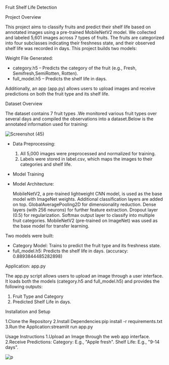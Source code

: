 Fruit Shelf Life Detection

Project Overview

This project aims to classify fruits and predict their shelf life based on annotated images using a pre-trained MobileNetV2 model. We collected and labeled 5,601 images across 7 types of fruits. The fruits are categorized into four subclasses indicating their freshness state, and their observed shelf life was recorded in days. This project builds two models:

Weight File Generated:
* category.h5 – Predicts the category of the fruit (e.g., Fresh, Semifresh,SemiRotten, Rotten).
* full_model.h5 – Predicts the shelf life in days.
  
Additionally, an app (app.py) allows users to upload images and receive predictions on both the fruit type and its shelf life.

Dataset Overview

The dataset contains 7 fruit types .We monitored various fruit types over several days and compiled the observations into a dataset.Below is the annotated information used for training:

![Screenshot (45)](https://github.com/user-attachments/assets/7a230bec-c6dc-4e8b-bdd6-ffe26ac4a907)

* Data Preprocessing:
   1. All 5,000 images were preprocessed and normalized for training.
   2. Labels were stored in label.csv, which maps the images to their categories and shelf life.

* Model Training
* Model Architecture:
  
   MobileNetV2, a pre-trained lightweight CNN model, is used as the base model with ImageNet weights.
   Additional classification layers are added on top.
   GlobalAveragePooling2D for dimensionality reduction.
   Dense layers (with 256 neurons) for further feature extraction.
   Dropout layer (0.5) for regularization.
   Softmax output layer to classify into multiple fruit categories.
   MobileNetV2 (pre-trained on ImageNet) was used as the base model for transfer learning.

Two models were built:
* Category Model: Trains to predict the fruit type and its freshness state.
* full_model.h5: Predicts the shelf life in days. (accuracy: 0.8893844485282898)
  
Application: app.py

The app.py script allows users to upload an image through a user interface. It loads both the models (category.h5 and full_model.h5) and provides the following outputs:
  1. Fruit Type and Category 
  2. Predicted Shelf Life in days.

Installation and Setup

1.Clone the Repository
2.Install Dependencies:pip install -r requirements.txt
3.Run the Application:streamlit run app.py

Usage Instructions
1.Upload an Image through the web app interface.
2.Receive Predictions:
Category: E.g., "Apple fresh".
Shelf Life: E.g., "9-14 days".

![p](https://github.com/user-attachments/assets/ccc089c4-a628-4e61-b633-131a6a5e3cad)


